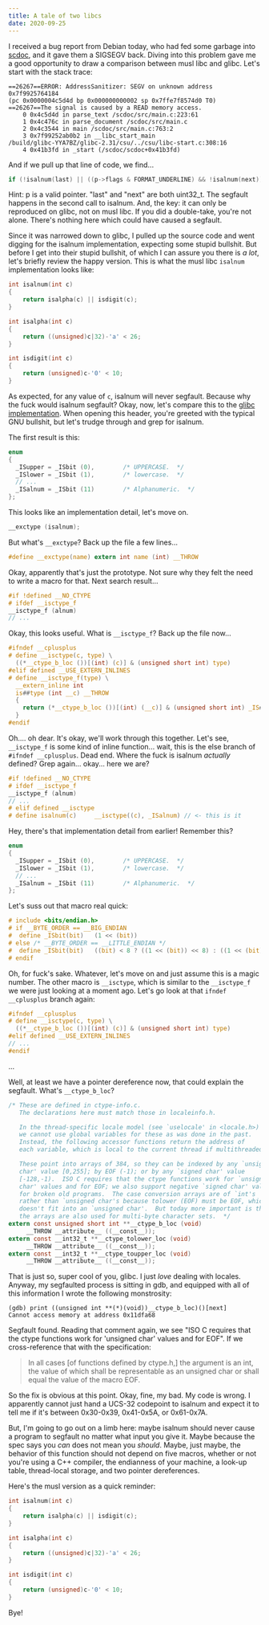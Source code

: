 ```yaml
---
title: A tale of two libcs
date: 2020-09-25
---
```


I received a bug report from Debian today, who had fed some garbage into
[scdoc](https://git.sr.ht/~sircmpwn/scdoc), and it gave them a SIGSEGV back.
Diving into this problem gave me a good opportunity to draw a comparison between
musl libc and glibc. Let's start with the stack trace:

```
==26267==ERROR: AddressSanitizer: SEGV on unknown address 0x7f9925764184
(pc 0x0000004c5d4d bp 0x000000000002 sp 0x7ffe7f8574d0 T0)
==26267==The signal is caused by a READ memory access.
    0 0x4c5d4d in parse_text /scdoc/src/main.c:223:61
    1 0x4c476c in parse_document /scdoc/src/main.c
    2 0x4c3544 in main /scdoc/src/main.c:763:2
    3 0x7f99252ab0b2 in __libc_start_main
/build/glibc-YYA7BZ/glibc-2.31/csu/../csu/libc-start.c:308:16
    4 0x41b3fd in _start (/scdoc/scdoc+0x41b3fd)
```

And if we pull up that line of code, we find...

```c
if (!isalnum(last) || ((p->flags & FORMAT_UNDERLINE) && !isalnum(next))) {
```

Hint: p is a valid pointer. "last" and "next" are both uint32_t. The segfault
happens in the second call to isalnum. And, the key: it can only be reproduced
on glibc, not on musl libc. If you did a double-take, you're not alone. There's
nothing here which could have caused a segfault.

Since it was narrowed down to glibc, I pulled up the source code and went
digging for the isalnum implementation, expecting some stupid bullshit. But
before I get into their stupid bullshit, of which I can assure you there is *a
lot*, let's briefly review the happy version. This is what the musl libc
`isalnum` implementation looks like:

```c
int isalnum(int c)
{
	return isalpha(c) || isdigit(c);
}

int isalpha(int c)
{
	return ((unsigned)c|32)-'a' < 26;
}

int isdigit(int c)
{
	return (unsigned)c-'0' < 10;
}
```

As expected, for any value of `c`, isalnum will never segfault. Because why the
fuck would isalnum segfault? Okay, now, let's compare this to the
[glibc implementation][ctype]. When opening this header, you're greeted with the
typical GNU bullshit, but let's trudge through and grep for isalnum.

[ctype]: https://sourceware.org/git/?p=glibc.git;a=blob;f=ctype/ctype.h;h=351495aa4feaf23993fe65afc0760615268d044e;hb=HEAD

The first result is this:

```c
enum
{
  _ISupper = _ISbit (0),        /* UPPERCASE.  */
  _ISlower = _ISbit (1),        /* lowercase.  */
  // ...
  _ISalnum = _ISbit (11)        /* Alphanumeric.  */
};
```

This looks like an implementation detail, let's move on.

```c
__exctype (isalnum);
```

But what's `__exctype`? Back up the file a few lines...

```c
#define __exctype(name) extern int name (int) __THROW
```

Okay, apparently that's just the prototype. Not sure why they felt the need to
write a macro for that. Next search result...

```c
#if !defined __NO_CTYPE
# ifdef __isctype_f
__isctype_f (alnum)
// ...
```


Okay, this looks useful. What is `__isctype_f`? Back up the file now...

```c
#ifndef __cplusplus
# define __isctype(c, type) \
  ((*__ctype_b_loc ())[(int) (c)] & (unsigned short int) type)
#elif defined __USE_EXTERN_INLINES
# define __isctype_f(type) \
  __extern_inline int                                                         \
  is##type (int __c) __THROW                                                  \
  {                                                                           \
    return (*__ctype_b_loc ())[(int) (__c)] & (unsigned short int) _IS##type; \
  }
#endif
```

Oh.... oh dear. It's okay, we'll work through this together. Let's see,
`__isctype_f` is some kind of inline function... wait, this is the else branch
of `#ifndef __cplusplus`. Dead end. Where the fuck is isalnum *actually*
defined? Grep again... okay... here we are?

```c
#if !defined __NO_CTYPE
# ifdef __isctype_f
__isctype_f (alnum)
// ...
# elif defined __isctype
# define isalnum(c)     __isctype((c), _ISalnum) // <- this is it
```

Hey, there's that implementation detail from earlier! Remember this?

```c
enum
{
  _ISupper = _ISbit (0),        /* UPPERCASE.  */
  _ISlower = _ISbit (1),        /* lowercase.  */
  // ...
  _ISalnum = _ISbit (11)        /* Alphanumeric.  */
};
```

Let's suss out that macro real quick:

```c
# include <bits/endian.h>
# if __BYTE_ORDER == __BIG_ENDIAN
#  define _ISbit(bit)   (1 << (bit))
# else /* __BYTE_ORDER == __LITTLE_ENDIAN */
#  define _ISbit(bit)   ((bit) < 8 ? ((1 << (bit)) << 8) : ((1 << (bit)) >> 8))
# endif
```

Oh, for fuck's sake. Whatever, let's move on and just assume this is a magic
number. The other macro is `__isctype`, which is similar to the `__isctype_f` we
were just looking at a moment ago. Let's go look at that `ifndef __cplusplus`
branch again:

```c
#ifndef __cplusplus
# define __isctype(c, type) \
  ((*__ctype_b_loc ())[(int) (c)] & (unsigned short int) type)
#elif defined __USE_EXTERN_INLINES
// ...
#endif
```

...

Well, at least we have a pointer dereference now, that could explain the
segfault. What's `__ctype_b_loc`?

```c
/* These are defined in ctype-info.c.
   The declarations here must match those in localeinfo.h.

   In the thread-specific locale model (see `uselocale' in <locale.h>)
   we cannot use global variables for these as was done in the past.
   Instead, the following accessor functions return the address of
   each variable, which is local to the current thread if multithreaded.

   These point into arrays of 384, so they can be indexed by any `unsigned
   char' value [0,255]; by EOF (-1); or by any `signed char' value
   [-128,-1).  ISO C requires that the ctype functions work for `unsigned
   char' values and for EOF; we also support negative `signed char' values
   for broken old programs.  The case conversion arrays are of `int's
   rather than `unsigned char's because tolower (EOF) must be EOF, which
   doesn't fit into an `unsigned char'.  But today more important is that
   the arrays are also used for multi-byte character sets.  */
extern const unsigned short int **__ctype_b_loc (void)
     __THROW __attribute__ ((__const__));
extern const __int32_t **__ctype_tolower_loc (void)
     __THROW __attribute__ ((__const__));
extern const __int32_t **__ctype_toupper_loc (void)
     __THROW __attribute__ ((__const__));
```

That is just so, super cool of you, glibc. I just *love* dealing with locales.
Anyway, my segfaulted process is sitting in gdb, and equipped with all of this
information I wrote the following monstrosity:

```
(gdb) print ((unsigned int **(*)(void))__ctype_b_loc)()[next]
Cannot access memory at address 0x11dfa68
```

Segfault found. Reading that comment again, we see "ISO C requires that the
ctype functions work for 'unsigned char' values and for EOF". If we
cross-reference that with the specification:

> In all cases [of functions defined by ctype.h,] the argument is an int, the
> value of which shall be representable as an unsigned char or shall equal the
> value of the macro EOF.

So the fix is obvious at this point. Okay, fine, my bad. My code is wrong. I
apparently cannot just hand a UCS-32 codepoint to isalnum and expect it to tell
me if it's between 0x30-0x39, 0x41-0x5A, or 0x61-0x7A.

But, I'm going to go out on a limb here: maybe isalnum should never cause a
program to segfault no matter what input you give it. Maybe because the spec
says you *can* does not mean you *should*. Maybe, just maybe, the behavior of
this function should not depend on five macros, whether or not you're using a
C++ compiler, the endianness of your machine, a look-up table, thread-local
storage, and two pointer dereferences.

Here's the musl version as a quick reminder:

```c
int isalnum(int c)
{
	return isalpha(c) || isdigit(c);
}

int isalpha(int c)
{
	return ((unsigned)c|32)-'a' < 26;
}

int isdigit(int c)
{
	return (unsigned)c-'0' < 10;
}
```

Bye!
